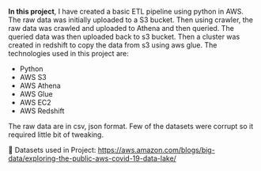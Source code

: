 **In this project**, I have created a basic ETL pipeline using python in AWS. The raw data was initially uploaded to a S3 bucket. Then using crawler, the raw data was crawled and uploaded to Athena and then queried. The queried data was then uploaded back to s3 bucket. Then a cluster was created in redshift to copy the data from s3 using aws glue. The technologies used in this project are: 
- Python
- AWS S3
- AWS Athena
- AWS Glue
- AWS EC2
- AWS Redshift



The raw data are in csv, json format. Few of the datasets were corrupt so it required little bit of tweaking.

:paperclip: Datasets used in Project: https://aws.amazon.com/blogs/big-data/exploring-the-public-aws-covid-19-data-lake/

